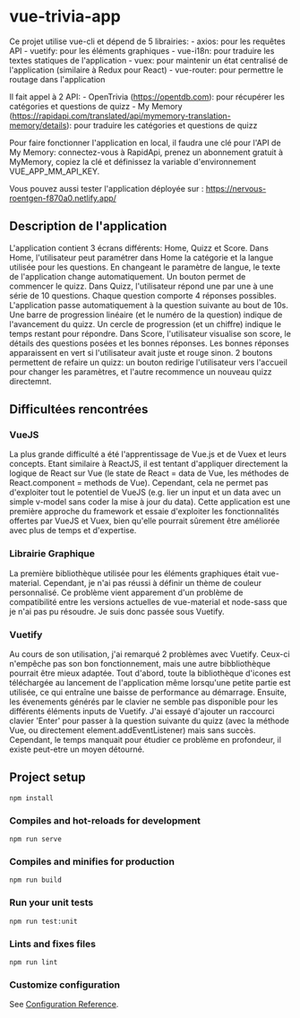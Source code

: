 # vue-trivia-app

Ce projet utilise vue-cli et dépend de 5 librairies:
    - axios: pour les requêtes API
    - vuetify: pour les éléments graphiques
    - vue-i18n: pour traduire les textes statiques de l'application
    - vuex: pour maintenir un état centralisé de l'application (similaire à Redux pour React)
    - vue-router: pour permettre le routage dans l'application

Il fait appel à 2 API:
    - OpenTrivia (https://opentdb.com): pour récupérer les catégories et questions de quizz
    - My Memory (https://rapidapi.com/translated/api/mymemory-translation-memory/details): pour traduire les catégories et questions de quizz

Pour faire fonctionner l'application en local, il faudra une clé pour l'API de My Memory: connectez-vous à RapidApi, prenez un abonnement gratuit à MyMemory, copiez la clé et définissez la variable d'environnement VUE_APP_MM_API_KEY.

Vous pouvez aussi tester l'application déployée sur : https://nervous-roentgen-f870a0.netlify.app/

## Description de l'application

L'application contient 3 écrans différents: Home, Quizz et Score.
Dans Home, l'utilisateur peut paramétrer dans Home la catégorie et la langue utilisée pour les questions. En changeant le paramètre de langue, le texte de l'application change automatiquement. Un bouton permet de commencer le quizz.
Dans Quizz, l'utilisateur répond une par une à une série de 10 questions. Chaque question comporte 4 réponses possibles. L'application passe automatiquement à la question suivante au bout de 10s. Une barre de progression linéaire (et le numéro de la question) indique de l'avancement du quizz. Un cercle de progression (et un chiffre) indique le temps restant pour répondre. 
Dans Score, l'utilisateur visualise son score, le détails des questions posées et les bonnes réponses. Les bonnes réponses apparaissent en vert si l'utilisateur avait juste et rouge sinon. 2 boutons permettent de refaire un quizz: un bouton redirige l'utilisateur vers l'accueil pour changer les paramètres, et l'autre recommence un nouveau quizz directemnt.  


## Difficultées rencontrées

### VueJS
La plus grande difficulté a été l'apprentissage de Vue.js et de Vuex et leurs concepts. Etant similaire à ReactJS, il est tentant d'appliquer directement la logique de React sur Vue (le state de React = data de Vue, les méthodes de React.component = methods de Vue). Cependant, cela ne permet pas d'exploiter tout le potentiel de VueJS (e.g. lier un input et un data avec un simple v-model sans coder la mise à jour du data). Cette application est une première approche du framework et essaie d'exploiter les fonctionnalités offertes par VueJS et Vuex, bien qu'elle pourrait sûrement être améliorée avec plus de temps et d'expertise.

### Librairie Graphique
La première bibliothèque utilisée pour les éléments graphiques était vue-material. Cependant, je n'ai pas réussi à définir un thème de couleur personnalisé. Ce problème vient apparement d'un problème de compatibilité entre les versions actuelles de vue-material et node-sass que je n'ai pas pu résoudre. Je suis donc passée sous Vuetify.

### Vuetify
Au cours de son utilisation, j'ai remarqué 2 problèmes avec Vuetify. Ceux-ci n'empêche pas son bon fonctionnement, mais une autre bibbliothèque pourrait être mieux adaptée.
Tout d'abord, toute la bibliothèque d'icones est téléchargée au lancement de l'application même lorsqu'une petite partie est utilisée, ce qui entraîne une baisse de performance au démarrage.
Ensuite, les évenements générés par le clavier ne semble pas disponible pour les différents éléments inputs de Vuetify. J'ai essayé d'ajouter un raccourci clavier 'Enter' pour passer à la question suivante du quizz (avec la méthode Vue, ou directement element.addEventListener) mais sans succès. Cependant, le temps manquait pour étudier ce problème en profondeur, il existe peut-etre un moyen détourné. 


## Project setup
```
npm install
```

### Compiles and hot-reloads for development
```
npm run serve
```

### Compiles and minifies for production
```
npm run build
```

### Run your unit tests
```
npm run test:unit
```

### Lints and fixes files
```
npm run lint
```

### Customize configuration
See [Configuration Reference](https://cli.vuejs.org/config/).
